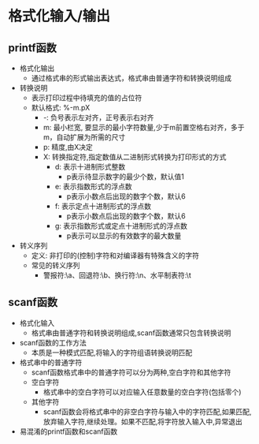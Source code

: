 # 格式化输入/输出

## printf函数
- 格式化输出
    - 通过格式串的形式输出表达式，格式串由普通字符和转换说明组成
- 转换说明
    - 表示打印过程中待填充的值的占位符
    - 默认格式: %-m.pX
        - -: 负号表示左对齐，正号表示右对齐
        - m: 最小栏宽, 要显示的最小字符数量,少于m前置空格右对齐，多于m，自动扩展为所需的尺寸
        - p: 精度,由X决定
        - X: 转换指定符,指定数值从二进制形式转换为打印形式的方式
            - d: 表示十进制形式整数
                - p表示待显示数字的最少个数，默认值1
            - e: 表示指数形式的浮点数
                - p表示小数点后出现的数字个数，默认6
            - f: 表示定点十进制形式的浮点数
                - p表示小数点后出现的数字个数，默认6
            - g: 表示指数形式或定点十进制形式的浮点数
                - p表示可以显示的有效数字的最大数量
- 转义序列
    - 定义: 非打印的(控制)字符和对编译器有特殊含义的字符
    - 常见的转义序列
        - 警报符:\a、回退符:\b、换行符:\n、水平制表符:\t
## scanf函数
- 格式化输入
    - 格式串由普通字符和转换说明组成,scanf函数通常只包含转换说明
- scanf函数的工作方法
    - 本质是一种模式匹配,将输入的字符组语转换说明匹配
- 格式串中的普通字符
    - scanf函数格式串中的普通字符可以分为两种,空白字符和其他字符
    - 空白字符
        - 格式串中的空白字符可以对应输入任意数量的空白字符(包括零个)
    - 其他字符
        - scanf函数会将格式串中的非空白字符与输入中的字符匹配,如果匹配,放弃输入字符,继续处理。如果不匹配,将字符放入输入中,异常退出
- 易混淆的printf函数和scanf函数